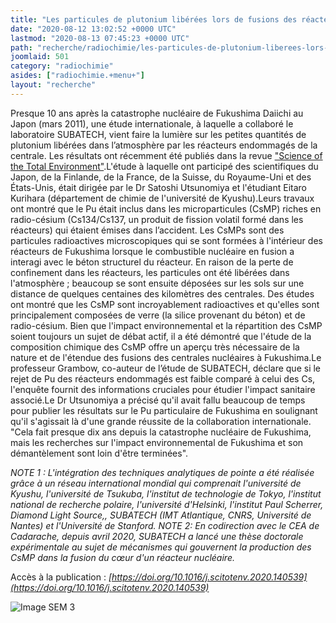 ```yaml
---
title: "Les particules de plutonium libérées lors de fusions des réacteurs de Fukushima Daiichi (Japon) en 2011"
date: "2020-08-12 13:02:52 +0000 UTC"
lastmod: "2020-08-13 07:45:23 +0000 UTC"
path: "recherche/radiochimie/les-particules-de-plutonium-liberees-lors-de-fusions-des-reacteurs-de-fukushima-daiichi-japon-en-2011.md"
joomlaid: 501
category: "radiochimie"
asides: ["radiochimie.+menu+"]
layout: "recherche"
---
```

Presque 10 ans après la catastrophe nucléaire de Fukushima Daiichi au Japon (mars 2011), une étude internationale, à laquelle a collaboré le laboratoire SUBATECH, vient faire la lumière sur les petites quantités de plutonium libérées dans l’atmosphère par les réacteurs endommagés de la centrale. Les résultats ont récemment été publiés dans la revue ["Science of the Total Environment"](https://doi.org/10.1016/j.scitotenv.2020.140539).L'étude à laquelle ont participé des scientifiques du Japon, de la Finlande, de la France, de la Suisse, du Royaume-Uni et des États-Unis, était dirigée par le Dr Satoshi Utsunomiya et l'étudiant Eitaro Kurihara (département de chimie de l'université de Kyushu).Leurs travaux ont montré que le Pu était inclus dans les microparticules (CsMP) riches en radio-césium (Cs134/Cs137, un produit de fission volatil formé dans les réacteurs) qui étaient émises dans l’accident. Les CsMPs sont des particules radioactives microscopiques qui se sont formées à l'intérieur des réacteurs de Fukushima lorsque le combustible nucléaire en fusion a interagi avec le béton structurel du réacteur. En raison de la perte de confinement dans les réacteurs, les particules ont été libérées dans l'atmosphère ; beaucoup se sont ensuite déposées sur les sols sur une distance de quelques centaines des kilomètres des centrales. Des études ont montré que les CsMP sont incroyablement radioactives et qu'elles sont principalement composées de verre (la silice provenant du béton) et de radio-césium. Bien que l'impact environnemental et la répartition des CsMP soient toujours un sujet de débat actif, il a été démontré que l'étude de la composition chimique des CsMP offre un aperçu très nécessaire de la nature et de l'étendue des fusions des centrales nucléaires à Fukushima.Le professeur Grambow, co-auteur de l’étude de SUBATECH, déclare que si le rejet de Pu des réacteurs endommagés est faible comparé à celui des Cs, l'enquête fournit des informations cruciales pour étudier l'impact sanitaire associé.Le Dr Utsunomiya a précisé qu'il avait fallu beaucoup de temps pour publier les résultats sur le Pu particulaire de Fukushima en soulignant qu'il s'agissait là d'une grande réussite de la collaboration internationale. "Cela fait presque dix ans depuis la catastrophe nucléaire de Fukushima, mais les recherches sur l'impact environnemental de Fukushima et son démantèlement sont loin d'être terminées".

_NOTE 1 : L'intégration des techniques analytiques de pointe a été réalisée grâce à un réseau international mondial qui comprenait l'université de Kyushu, l'université de Tsukuba, l'institut de technologie de Tokyo, l'institut national de recherche polaire, l'université d'Helsinki, l'institut Paul Scherrer, Diamond Light Source,, SUBATECH (IMT Atlantique, CNRS, Université de Nantes) et l'Université de Stanford. NOTE 2: En codirection avec le CEA de Cadarache, depuis avril 2020, SUBATECH a lancé une thèse doctorale expérimentale au sujet de mécanismes qui gouvernent la production des CsMP dans la fusion du cœur d'un réacteur nucléaire._

Accès à la publication : _[https://doi.org/10.1016/j.scitotenv.2020.140539](https://doi.org/10.1016/j.scitotenv.2020.140539)_

![Image SEM 3](images/Image_SEM_3.png)
